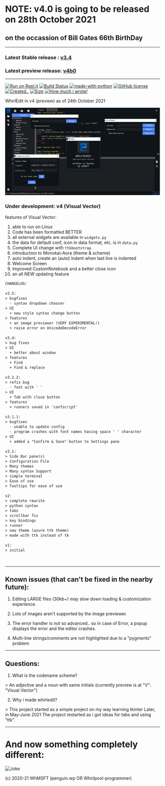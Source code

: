 # NOTE: v4.0 is going to be released on 28th October 2021
## on the occassion of Bill Gates 66th BirthDay

<hr>

### Latest Stable release : [v3.4](https://github.com/Whirlpool-Programmer/WhirlEdit/releases/tag/v3.4)
### Latest preview release: [v4b0](https://github.com/Whirlpool-Programmer/WhirlEdit/releases/tag/v4b0)
<hr>

[![Run on Repl.it](https://repl.it/badge/github/Whmsft/WhirlEdit)](https://repl.it/github/whirlpool-programmer/WhirlEdit)
[![Build Status](https://github.com/whmsft/whirledit/actions/workflows/python-app.yml/badge.svg)](https://github.com/whmsft/whirledit/actions/workflows/python-app.yml)
[![made-with-python](https://img.shields.io/badge/Made%20with-Python-1f425f.svg)](https://www.python.org/)
[![GitHub license](https://img.shields.io/github/license/Whmsft/whirledit.svg)](https://github.com/whirlpool-programmer/whirledit/blob/master/LICENSE)
[![Created..](https://badges.pufler.dev/created/Whmsft/Whirledit)]() 
[![Size](https://shields.io/github/repo-size/Whmsft/whirledit)]()
[![How much i wrote!](https://shields.io/tokei/lines/github/whmsft/whirledit)]()

WhirlEdit in v4 (preview) as of 24th October 2021

![](screenshot.png)

### Under development: v4 (Visual Vector)

features of Visual Vector:
1. able to run on Linux
2. Code has been formatted BETTER
3. all external widgets are available in `widgets.py`
4. the data for default conf, icon in data format, etc. is in `data.py`
5. Complete UI change with `ttkbootstrap`
6. introduction to Monokai-Aora (theme & scheme)
8. auto indent, create an (auto) indent when last line is indented
9. Welcome Screen
10. Improved CustomNotebook and a better close icon
11. an all NEW updating feature

```
CHANGELOG:

v3.5:
> bugfixes
  - syntax dropdown chooser
> UI
  + new style syntax change button
> features
  + an image previewer (VERY EXPERIMENTAL!)
  + raise error on UnicodeDecodeError
 
v3.4:
> bug fixes
> UI
  + better about window
> features
  + Find
  + Find & replace

v3.2.2:
> refix bug
  - font with ' '
> UI
  + Tab with close button
> features
  + runners saved in 'confscript'

v3.1.1:
> bugfixes
  - unable to update config
  - program crashes with font names having space ' ' character
> UI
  + added a "Confirm & Save" button to Settings pane

v3.1:
> Side Bar pane(s)
> Configuration File
> Many themes
> Many syntax Support
> simple terminal
> Ease of use 
> Tooltips for ease of use

v2:
> complete rewrite
> python syntax
> tabs
> scrollbar fix
> key bindings
> runner
> new theme (azure ttk theme)
> made with ttk instead of tk

v1:
> initial
```
<br>
<hr>

## Known issues (that can't be fixed in the nearby future):

1. Editing LARGE files (30kb+) may slow down loading & customization experience.

2. Lots of images aren't supported by the image previewer.

3. The error handler is not so advanced.. so in case of Error, a popup displays the error and the editor crashes.

4. Multi-line strings/comments are not highlighted due to a "pygments" problem

<hr>

## Questions:

1. What is the codename scheme?

\> An adjective and a noun with same initials (currently preview is at "V": "Visual Vector")

2. Why i made whirledit?

\> This project started as a simple project on my way learning tkinter Later, in May-June 2021 The project restarted as i got ideas for tabs and using "ttk".

<hr>

# And now something completely different:

![Joke](https://readme-jokes.vercel.app/api)

(c) 2020-21 WhMSFT (penguin.wp OR Whirlpool-programmer)